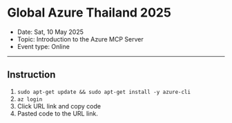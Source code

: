 # Global Azure Thailand 2025
- Date: Sat, 10 May 2025
- Topic: Introduction to the Azure MCP Server
- Event type: Online
----
## Instruction
1. `sudo apt-get update && sudo apt-get install -y azure-cli`
3. `az login`
4. Click URL link and copy code
5. Pasted code to the URL link.